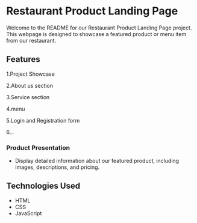 # Restaurant Product Landing Page

Welcome to the README for our Restaurant Product Landing Page project. This webpage is designed to showcase a featured product or menu item from our restaurant.

## Features

1.Project Showcase

2.About us section

3.Service section

4.menu

5.Login and Registration form

6...

### Product Presentation

- Display detailed information about our featured product, including images, descriptions, and pricing.


## Technologies Used

- HTML
- CSS
- JavaScript 
